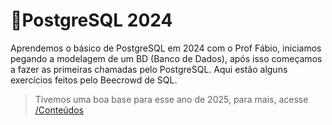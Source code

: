 # 🐘PostgreSQL 2024
Aprendemos o básico de PostgreSQL em 2024 com o Prof Fábio, iniciamos pegando a modelagem de um BD (Banco de Dados), após isso começamos a fazer as primeiras chamadas
pelo PostgreSQL. Aqui estão alguns exercícios feitos pelo Beecrowd de SQL. 

>Tivemos uma boa base para esse ano de 2025, para mais, acesse <a href="https://github.com/mercuriohg/aulas25">/Conteúdos</a>
